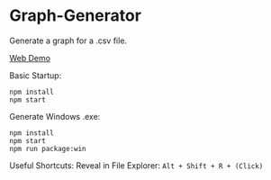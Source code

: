 # Graph-Generator
Generate a graph for a .csv file.

[Web Demo][1]

Basic Startup:
``` 
npm install
npm start
```

Generate Windows .exe:
```
npm install
npm start
npm run package:win
```


Useful Shortcuts:
Reveal in File Explorer: ``` Alt + Shift + R + (Click) ```



[1]:https://spdale.github.io/Graph-Generator/
